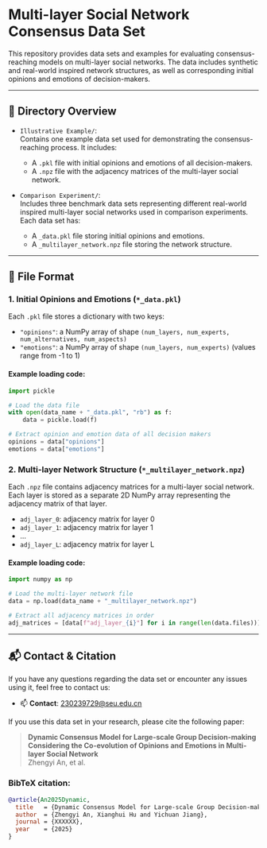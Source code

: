 # Multi-layer Social Network Consensus Data Set

This repository provides data sets and examples for evaluating consensus-reaching models on multi-layer social networks. The data includes synthetic and real-world inspired network structures, as well as corresponding initial opinions and emotions of decision-makers.

---

## 📁 Directory Overview

- `Illustrative Example/`:  
  Contains one example data set used for demonstrating the consensus-reaching process. It includes:
  - A `.pkl` file with initial opinions and emotions of all decision-makers.
  - A `.npz` file with the adjacency matrices of the multi-layer social network.

- `Comparison Experiment/`:  
  Includes three benchmark data sets representing different real-world inspired multi-layer social networks used in comparison experiments. Each data set has:
  - A `_data.pkl` file storing initial opinions and emotions.
  - A `_multilayer_network.npz` file storing the network structure.

---

## 📄 File Format

### 1. Initial Opinions and Emotions (`*_data.pkl`)

Each `.pkl` file stores a dictionary with two keys:
- `"opinions"`: a NumPy array of shape `(num_layers, num_experts, num_alternatives, num_aspects)`  
- `"emotions"`: a NumPy array of shape `(num_layers, num_experts)` (values range from -1 to 1)

#### Example loading code:
```python
import pickle

# Load the data file
with open(data_name + "_data.pkl", "rb") as f:
    data = pickle.load(f)

# Extract opinion and emotion data of all decision makers
opinions = data["opinions"]
emotions = data["emotions"]
```

### 2. Multi-layer Network Structure (`*_multilayer_network.npz`)

Each `.npz` file contains adjacency matrices for a multi-layer social network.  
Each layer is stored as a separate 2D NumPy array representing the adjacency matrix of that layer.

- `adj_layer_0`: adjacency matrix for layer 0  
- `adj_layer_1`: adjacency matrix for layer 1  
- ...  
- `adj_layer_L`: adjacency matrix for layer L

#### Example loading code:
```python
import numpy as np

# Load the multi-layer network file
data = np.load(data_name + "_multilayer_network.npz")

# Extract all adjacency matrices in order
adj_matrices = [data[f"adj_layer_{i}"] for i in range(len(data.files))]
```

---
## 📬 Contact & Citation

If you have any questions regarding the data set or encounter any issues using it, feel free to contact us:

- 📫 **Contact**: 230239729@seu.edu.cn

If you use this data set in your research, please cite the following paper:

> **Dynamic Consensus Model for Large-scale Group Decision-making Considering the Co-evolution of Opinions and Emotions in Multi-layer Social Network**  
> Zhengyi An, et al.  

### BibTeX citation:
```bibtex
@article{An2025Dynamic,
  title   = {Dynamic Consensus Model for Large-scale Group Decision-making Considering the Co-evolution of Opinions and Emotions in Multi-layer Social Network},
  author  = {Zhengyi An, Xianghui Hu and Yichuan Jiang},
  journal = {XXXXXX},
  year    = {2025}
}
